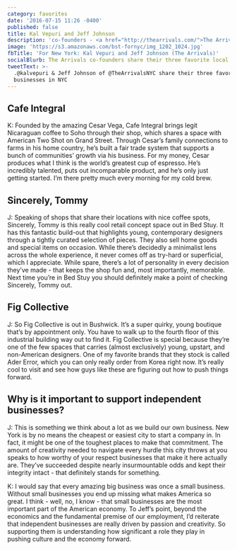 ```yaml
---
category: favorites
date: '2016-07-15 11:26 -0400'
published: false
title: Kal Vepuri and Jeff Johnson
description: 'co-founders - <a href="http://thearrivals.com/">The Arrivals</a>'
image: 'https://s3.amazonaws.com/bst-fornyc/img_1202_1024.jpg'
fbTitle: 'For New York: Kal Vepuri and Jeff Johnson (The Arrivals)'
socialBlurb: The Arrivals co-founders share their three favorite local businesses in NYC.
tweetText: >-
  .@kalvepuri & Jeff Johnson of @TheArrivalsNYC share their three favorite local
  businesses in NYC
---
```

## Cafe Integral
K: Founded by the amazing Cesar Vega, Cafe Integral brings legit Nicaraguan coffee to Soho through their shop, which shares a space with American Two Shot on Grand Street. Through Cesar’s family connections to farms in his home country, he’s built a fair trade system that supports a bunch of communities’ growth via his business. For my money, Cesar produces what I think is the world’s greatest cup of espresso. He’s incredibly talented, puts out incomparable product, and he’s only just getting started. I’m there pretty much every morning for my cold brew.

## Sincerely, Tommy
J: Speaking of shops that share their locations with nice coffee spots, Sincerely, Tommy is this really cool retail concept space out in Bed Stuy. It has this fantastic build-out that highlights young, contemporary designers through a tightly curated selection of pieces. They also sell home goods and special items on occasion. While there’s decidedly a minimalist lens across the whole experience, it never comes off as try-hard or superficial, which I appreciate. While spare, there’s a lot of personality in every decision they’ve made - that keeps the shop fun and, most importantly, memorable. Next time you’re in Bed Stuy you should definitely make a point of checking Sincerely, Tommy out.

## Fig Collective
J: So Fig Collective is out in Bushwick. It’s a super quirky, young boutique that’s by appointment only. You have to walk up to the fourth floor of this industrial building way out to find it. Fig Collective is special because they’re one of the few spaces that carries (almost exclusively) young, upstart, and non-American designers. One of my favorite brands that they stock is called Ader Error, which you can only really order from Korea right now. It’s really cool to visit and see how guys like these are figuring out how to push things forward.

## Why is it important to support independent businesses?
J: This is something we think about a lot as we build our own business. New York is by no means the cheapest or easiest city to start a company in. In fact, it might be one of the toughest places to make that commitment. The amount of creativity needed to navigate every hurdle this city throws at you speaks to how worthy of your respect businesses that make it here actually are. They’ve succeeded despite nearly insurmountable odds and kept their integrity intact - that definitely stands for something.

K: I would say that every amazing big business was once a small business. Without small businesses you end up missing what makes America so great. I think - well, no, I know - that small businesses are the most important part of the American economy. To Jeff’s point, beyond the economics and the fundamental premise of our employment, I’d reiterate that independent businesses are really driven by passion and creativity. So supporting them is understanding how significant a role they play in pushing culture and the economy forward.
